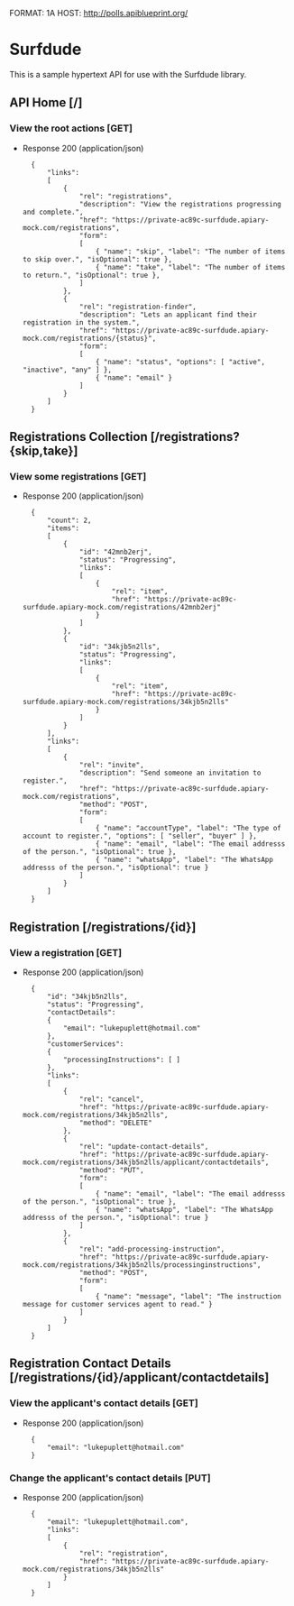 ﻿FORMAT: 1A
HOST: http://polls.apiblueprint.org/

# Surfdude

This is a sample hypertext API for use with the Surfdude library.

## API Home [/]

### View the root actions [GET]

+ Response 200 (application/json)

        {
            "links":
            [
                {
                    "rel": "registrations",
                    "description": "View the registrations progressing and complete.",
                    "href": "https://private-ac89c-surfdude.apiary-mock.com/registrations",
                    "form":
                    [
                        { "name": "skip", "label": "The number of items to skip over.", "isOptional": true },
                        { "name": "take", "label": "The number of items to return.", "isOptional": true },
                    ]
                },
                {
                    "rel": "registration-finder",
                    "description": "Lets an applicant find their registration in the system.",
                    "href": "https://private-ac89c-surfdude.apiary-mock.com/registrations/{status}",
                    "form":
                    [
                        { "name": "status", "options": [ "active", "inactive", "any" ] },
                        { "name": "email" }
                    ]
                }
            ]
        }

## Registrations Collection [/registrations?{skip,take}]

### View some registrations [GET]

+ Response 200 (application/json)

        {
            "count": 2,
            "items":
            [
                {
                    "id": "42mnb2erj",
                    "status": "Progressing",
                    "links":
                    [
                        {
                            "rel": "item",
                            "href": "https://private-ac89c-surfdude.apiary-mock.com/registrations/42mnb2erj"
                        }
                    ]
                },
                {
                    "id": "34kjb5n2lls",
                    "status": "Progressing",
                    "links":
                    [
                        {
                            "rel": "item",
                            "href": "https://private-ac89c-surfdude.apiary-mock.com/registrations/34kjb5n2lls"
                        }
                    ]
                }
            ],
            "links":
            [
                {
                    "rel": "invite",
                    "description": "Send someone an invitation to register.",
                    "href": "https://private-ac89c-surfdude.apiary-mock.com/registrations",
                    "method": "POST",
                    "form":
                    [
                        { "name": "accountType", "label": "The type of account to register.", "options": [ "seller", "buyer" ] },
                        { "name": "email", "label": "The email addresss of the person.", "isOptional": true },
                        { "name": "whatsApp", "label": "The WhatsApp addresss of the person.", "isOptional": true }
                    ]
                }
            ]
        }

## Registration [/registrations/{id}]

### View a registration [GET]

+ Response 200 (application/json)

        {
            "id": "34kjb5n2lls",
            "status": "Progressing",
            "contactDetails":
            {
                "email": "lukepuplett@hotmail.com"
            },
            "customerServices":
            {
                "processingInstructions": [ ]
            },
            "links":
            [
                {
                    "rel": "cancel",
                    "href": "https://private-ac89c-surfdude.apiary-mock.com/registrations/34kjb5n2lls",
                    "method": "DELETE"
                },
                {
                    "rel": "update-contact-details",
                    "href": "https://private-ac89c-surfdude.apiary-mock.com/registrations/34kjb5n2lls/applicant/contactdetails",
                    "method": "PUT",
                    "form":
                    [
                        { "name": "email", "label": "The email addresss of the person.", "isOptional": true },
                        { "name": "whatsApp", "label": "The WhatsApp addresss of the person.", "isOptional": true }
                    ]
                },
                {
                    "rel": "add-processing-instruction",
                    "href": "https://private-ac89c-surfdude.apiary-mock.com/registrations/34kjb5n2lls/processinginstructions",
                    "method": "POST",
                    "form":
                    [
                        { "name": "message", "label": "The instruction message for customer services agent to read." }
                    ]
                }
            ]
        }

## Registration Contact Details [/registrations/{id}/applicant/contactdetails]

### View the applicant's contact details [GET]

+ Response 200 (application/json)

        {
            "email": "lukepuplett@hotmail.com"
        }

### Change the applicant's contact details [PUT]

+ Response 200 (application/json)

        {
            "email": "lukepuplett@hotmail.com",
            "links":
            [
                {
                    "rel": "registration",
                    "href": "https://private-ac89c-surfdude.apiary-mock.com/registrations/34kjb5n2lls"
                }
            ]
        }
